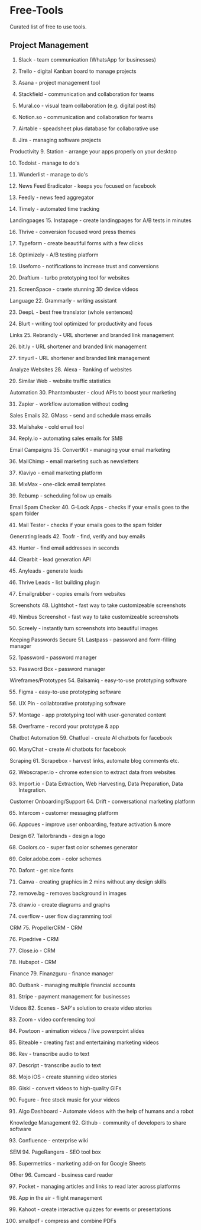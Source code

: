 # Free-Tools
Curated list of free to use tools.


## Project Management

1. Slack - team communication (WhatsApp for businesses)

2. Trello - digital Kanban board to manage projects

3. Asana - project management tool

4. Stackfield - communication and collaboration for teams

5. Mural.co - visual team collaboration (e.g. digital post its)

6. Notion.so - communication and collaboration for teams

7. Airtable - speadsheet plus database for collaborative use

8. Jira - managing software projects



Productivity
9. Station - arrange your apps properly on your desktop

10. Todoist - manage to do's

11. Wunderlist - manage to do's

12. News Feed Eradicator - keeps you focused on facebook

13. Feedly - news feed aggregator

14. Timely - automated time tracking



Landingpages
15. Instapage - create landingpages for A/B tests in minutes

16. Thrive - conversion focused word press themes

17. Typeform - create beautiful forms with a few clicks

18. Optimizely - A/B testing platform

19. Usefomo - notifications to increase trust and conversions

20. Draftium - turbo prototyping tool for websites

21. ScreenSpace - craete stunning 3D device videos



Language
22. Grammarly - writing assistant

23. DeepL - best free translator (whole sentences)

24. Blurt - writing tool optimized for productivity and focus



Links
25. Rebrandly - URL shortener and branded link management

26. bit.ly - URL shortener and branded link management

27. tinyurl - URL shortener and branded link management



Analyze Websites
28. Alexa - Ranking of websites

29. Similar Web - website traffic statistics



Automation
30. Phantombuster - cloud APIs to boost your marketing

31. Zapier - workflow automation without coding



Sales Emails
32. GMass - send and schedule mass emails

33. Mailshake - cold email tool

34. Reply.io - automating sales emails for SMB



Email Campaigns
35. ConvertKit - managing your email marketing

36. MailChimp - email marketing such as newsletters

37. Klaviyo - email marketing platform

38. MixMax - one-click email templates

39. Rebump - scheduling follow up emails



Email Spam Checker
40. G-Lock Apps - checks if your emails goes to the spam folder

41. Mail Tester - checks if your emails goes to the spam folder



Generating leads
42. Toofr - find, verify and buy emails

43. Hunter - find email addresses in seconds

44. Clearbit - lead generation API

45. Anyleads - generate leads

46. Thrive Leads - list building plugin

47. Emailgrabber - copies emails from websites



Screenshots
48. Lightshot - fast way to take customizeable screenshots

49. Nimbus Screenshot - fast way to take customizeable screenshots

50. Screely - instantly turn screenshots into beautiful images



Keeping Passwords Secure
51. Lastpass - password and form-filling manager

52. 1password - password manager

53. Password Box - password manager



Wireframes/Prototypes
54. Balsamiq - easy-to-use prototyping software

55. Figma - easy-to-use prototyping software

56. UX Pin - collabtorative prototyping software

57. Montage - app prototyping tool with user-generated content

58. Overframe - record your prototype & app



Chatbot Automation
59. Chatfuel - create AI chatbots for facebook

60. ManyChat - create AI chatbots for facebook



Scraping
61. Scrapebox - harvest links, automate blog comments etc.

62. Webscraper.io - chrome extension to extract data from websites

63. Import.io - Data Extraction, Web Harvesting, Data Preparation, Data Integration.



Customer Onboarding/Support
64. Drift - conversational marketing platform

65. Intercom - customer messaging platform

66. Appcues - improve user onboarding, feature activation & more



Design
67. Tailorbrands - design a logo

68. Coolors.co - super fast color schemes generator

69. Color.adobe.com - color schemes

70. Dafont - get nice fonts

71. Canva - creating graphics in 2 mins without any design skills

72. remove.bg - removes background in images

73. draw.io - create diagrams and graphs

74. overflow - user flow diagramming tool



CRM
75. PropellerCRM - CRM

76. Pipedrive - CRM

77. Close.io - CRM

78. Hubspot - CRM



Finance
79. Finanzguru - finance manager

80. Outbank - managing multiple financial accounts

81. Stripe - payment management for businesses



Videos
82. Scenes - SAP's solution to create video stories

83. Zoom - video conferencing tool

84. Powtoon - animation videos / live powerpoint slides

85. Biteable - creating fast and entertaining marketing videos

86. Rev - transcribe audio to text

87. Descript - transcribe audio to text

88. Mojo iOS - create stunning video stories

89. Giski - convert videos to high-quality GIFs

90. Fugure - free stock music for your videos

91. Algo Dashboard - Automate videos with the help of humans and a robot



Knowledge Management
92. Github - community of developers to share software

93. Confluence - enterprise wiki



SEM
94. PageRangers - SEO tool box

95. Supermetrics - marketing add-on for Google Sheets



Other
96. Camcard - business card reader

97. Pocket - managing articles and links to read later across platforms

98. App in the air - flight management

99. Kahoot - create interactive quizzes for events or presentations

100. smallpdf - compress and combine PDFs

